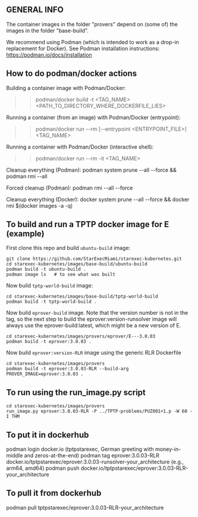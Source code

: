 ## GENERAL INFO ##
The container images in the folder "provers" depend on (some of) the images in the folder 
"base-build".

We recommend using Podman (which is intended to work as a drop-in replacement for Docker).
See Podman installation instructions: https://podman.io/docs/installation

## How to do podman/docker actions

Building a container image with Podman/Docker:
>> podman/docker build -t <TAG_NAME> <PATH_TO_DIRECTORY_WHERE_DOCKERFILE_LIES>

Running a container (from an image) with Podman/Docker (entrypoint):
>> podman/docker run --rm [--entrypoint <ENTRYPOINT_FILE>] <TAG_NAME> <ARGS>

Running a container with Podman/Docker (interactive shell):
>> podman/docker run --rm -it <TAG_NAME>

Cleanup everything (Podman):
podman system prune --all --force && podman rmi --all

Forced cleanup (Podman):
podman rmi --all --force

Cleanup everything (Docker):
docker system prune --all --force &&  docker rmi $(docker images -a -q)


## To build and run a TPTP docker image for E (example)

First clone this repo and build `ubuntu-build` image:
```shell
git clone https://github.com/StarExecMiami/starexec-kubernetes.git
cd starexec-kubernetes/images/base-build/ubuntu-build
podman build -t ubuntu-build .
podman image ls   # to see what was built
```

Now build `tptp-world-build` image:
```shell
cd starexec-kubernetes/images/base-build/tptp-world-build
podman build -t tptp-world-build .
```

Now build `eprover-build` image. Note that the version number is not in the tag, so the next
step to build the eprover:version-runsolver image will always use the eprover-build:latest, 
which might be a new version of E.
```shell
cd starexec-kubernetes/images/provers/eprover/E---3.0.03
podman build -t eprover:3.0.03 .
```

Now build `eprover:version-RLR` image using the generic RLR Dockerfile
```shell
cd starexec-kubernetes/images/provers
podman build -t eprover:3.0.03-RLR --build-arg PROVER_IMAGE=eprover:3.0.03 .
```

## To run using the run_image.py script
```shell
cd starexec-kubernetes/images/provers
run_image.py eprover:3.0.03-RLR -P ../TPTP-problems/PUZ001+1.p -W 60 -I THM
```

## To put it in dockerhub

podman login docker.io (tptpstarexec, German greeting with money-in-middle and zeros-at-the-end)
podman tag eprover:3.0.03-RLR docker.io/tptpstarexec/eprover:3.0.03-runsolver-your_architecture (e.g., arm64, amd64)
podman push docker.io/tptpstarexec/eprover:3.0.03-RLR-your_architecture

## To pull it from dockerhub

podman pull tptpstarexec/eprover:3.0.03-RLR-your_architecture

